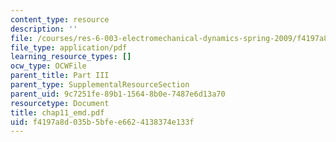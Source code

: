 ```yaml
---
content_type: resource
description: ''
file: /courses/res-6-003-electromechanical-dynamics-spring-2009/f4197a8d035b5bfee6624138374e133f_chap11_emd.pdf
file_type: application/pdf
learning_resource_types: []
ocw_type: OCWFile
parent_title: Part III
parent_type: SupplementalResourceSection
parent_uid: 9c7251fe-89b1-1564-8b0e-7487e6d13a70
resourcetype: Document
title: chap11_emd.pdf
uid: f4197a8d-035b-5bfe-e662-4138374e133f
---
```

